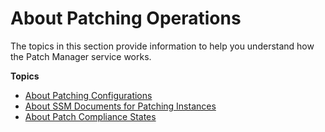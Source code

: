 # About Patching Operations<a name="about-patching-operations"></a>

The topics in this section provide information to help you understand how the Patch Manager service works\.

**Topics**
+ [About Patching Configurations](about-patching-configurations.md)
+ [About SSM Documents for Patching Instances](patch-manager-ssm-documents.md)
+ [About Patch Compliance States](about-patch-compliance-states.md)